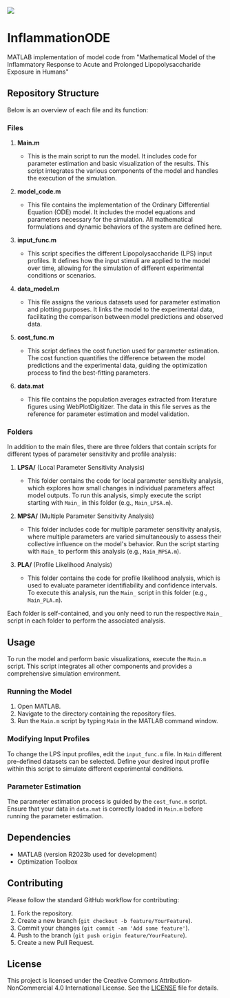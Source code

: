 <a href="https://doi.org/10.5281/zenodo.11473051"><img src="https://zenodo.org/badge/DOI/10.5281/zenodo.11473051.svg"></a>

# InflammationODE
MATLAB implementation of model code from "Mathematical Model of the Inflammatory Response to Acute and Prolonged Lipopolysaccharide Exposure in Humans"


## Repository Structure

Below is an overview of each file and its function:

### Files

1. **Main.m**
    - This is the main script to run the model. It includes code for parameter estimation and basic visualization of the results. This script integrates the various components of the model and handles the execution of the simulation.

2. **model_code.m**
    - This file contains the implementation of the Ordinary Differential Equation (ODE) model. It includes the model equations and parameters necessary for the simulation. All mathematical formulations and dynamic behaviors of the system are defined here.

3. **input_func.m**
    - This script specifies the different Lipopolysaccharide (LPS) input profiles. It defines how the input stimuli are applied to the model over time, allowing for the simulation of different experimental conditions or scenarios.

4. **data_model.m**
    - This file assigns the various datasets used for parameter estimation and plotting purposes. It links the model to the experimental data, facilitating the comparison between model predictions and observed data.

5. **cost_func.m**
    - This script defines the cost function used for parameter estimation. The cost function quantifies the difference between the model predictions and the experimental data, guiding the optimization process to find the best-fitting parameters.

6. **data.mat**
    - This file contains the population averages extracted from literature figures using WebPlotDigitizer. The data in this file serves as the reference for parameter estimation and model validation.

### Folders

In addition to the main files, there are three folders that contain scripts for different types of parameter sensitivity and profile analysis:

1. **LPSA/** (Local Parameter Sensitivity Analysis)
    - This folder contains the code for local parameter sensitivity analysis, which explores how small changes in individual parameters affect model outputs. To run this analysis, simply execute the script starting with `Main_` in this folder (e.g., `Main_LPSA.m`).

2. **MPSA/** (Multiple Parameter Sensitivity Analysis)
    - This folder includes code for multiple parameter sensitivity analysis, where multiple parameters are varied simultaneously to assess their collective influence on the model's behavior. Run the script starting with `Main_` to perform this analysis (e.g., `Main_MPSA.m`).

3. **PLA/** (Profile Likelihood Analysis)
    - This folder contains the code for profile likelihood analysis, which is used to evaluate parameter identifiability and confidence intervals. To execute this analysis, run the `Main_` script in this folder (e.g., `Main_PLA.m`).

Each folder is self-contained, and you only need to run the respective `Main_` script in each folder to perform the associated analysis.


## Usage

To run the model and perform basic visualizations, execute the `Main.m` script. This script integrates all other components and provides a comprehensive simulation environment.

### Running the Model

1. Open MATLAB.
2. Navigate to the directory containing the repository files.
3. Run the `Main.m` script by typing `Main` in the MATLAB command window.

### Modifying Input Profiles

To change the LPS input profiles, edit the `input_func.m` file. In `Main` different pre-defined datasets can be selected. Define your desired input profile within this script to simulate different experimental conditions.

### Parameter Estimation

The parameter estimation process is guided by the `cost_func.m` script. Ensure that your data in `data.mat` is correctly loaded in `Main.m` before running the parameter estimation.

## Dependencies

- MATLAB (version R2023b used for development)
- Optimization Toolbox

## Contributing

Please follow the standard GitHub workflow for contributing:
1. Fork the repository.
2. Create a new branch (`git checkout -b feature/YourFeature`).
3. Commit your changes (`git commit -am 'Add some feature'`).
4. Push to the branch (`git push origin feature/YourFeature`).
5. Create a new Pull Request.

## License

This project is licensed under the Creative Commons Attribution-NonCommercial 4.0 International License. See the [LICENSE](LICENSE.md) file for details.

